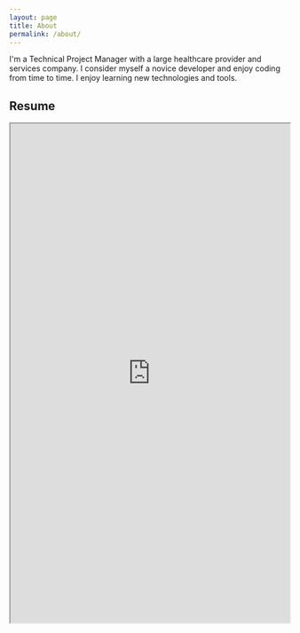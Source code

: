 ```yaml
---
layout: page
title: About
permalink: /about/
---
```

<p>
I'm a Technical Project Manager with a large healthcare provider and services company. I consider myself a novice developer and enjoy coding from time to time. I enjoy learning new technologies and tools.
</p>


## Resume
<iframe src="https://drive.google.com/file/d/1n5qCjmqWWv83RVt5hxVk1_Mi-y3wKg_G" width="100%" height="900"></iframe>
